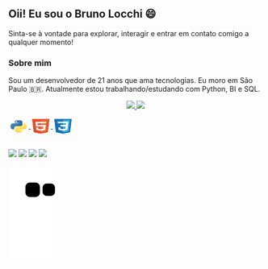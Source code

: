 ## Oii! Eu sou o Bruno Locchi 😄
Sinta-se à vontade para explorar, interagir e entrar em contato comigo a qualquer momento!

### Sobre mim
Sou um desenvolvedor de 21 anos que ama tecnologias. Eu moro em São Paulo 🇧🇷. Atualmente estou trabalhando/estudando com Python, BI e SQL.

<div align="center">
  <a href="https://github.com/locchii">
  <img height="180em" src="https://github-readme-stats.vercel.app/api?username=locchi&show_icons=true&theme=github_dark&include_all_commits=true&count_private=true"/>
  <img height="130em" src="https://github-readme-stats.vercel.app/api/top-langs/?username=locchii&layout=compact&langs_count=7&theme=github_dark"/>
</div>
  
  <div style="display: inline_block"><br>
    <img align="center" alt="locchi-Python" height="30" width="40" src="https://raw.githubusercontent.com/devicons/devicon/master/icons/python/python-original.svg">
    <img align="center" alt="locchi-HTML" height="30" width="40" src="https://raw.githubusercontent.com/devicons/devicon/master/icons/html5/html5-original.svg">
  <img align="center" alt="locchi-CSS" height="30" width="40" src="https://raw.githubusercontent.com/devicons/devicon/master/icons/css3/css3-original.svg">
</div>

  ##
  
 <div> 
  <a href="https://web.whatsapp.com/5511948312358" target="_blank"><img src="https://img.shields.io/badge/WhatsApp-25D366?style=for-the-badge&logo=whatsapp&logoColor=white" target="_blank"></a>
  <a href="https://instagram.com/locchii" target="_blank"><img src="https://img.shields.io/badge/-Instagram-%23E4405F?style=for-the-badge&logo=instagram&logoColor=white" target="_blank"></a>
   <a href = "mailto:locchibruno@gmail.com"><img src="https://img.shields.io/badge/-Gmail-%23333?style=for-the-badge&logo=gmail&logoColor=white" target="_blank"></a>
  <a href="https://www.linkedin.com/in/bruno-locchi-419b13202" target="_blank"><img src="https://img.shields.io/badge/-LinkedIn-%230077B5?style=for-the-badge&logo=linkedin&logoColor=white" target="_blank"></a> 
 
 ![Snake animation](https://github.com/locchii/locchii/blob/output/github-contribution-grid-snake.svg)
 
</div>
